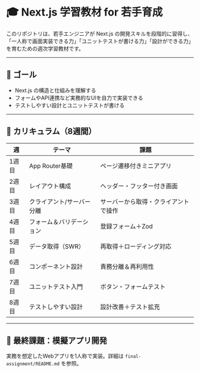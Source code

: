 # 🎓 Next.js 学習教材 for 若手育成

このリポジトリは、若手エンジニアが Next.js の開発スキルを段階的に習得し、
「一人称で画面実装できる力」「ユニットテストが書ける力」「設計ができる力」を育むための週次学習教材です。

---

## 🚀 ゴール

- Next.js の構造と仕組みを理解する
- フォームやAPI連携など実務的なUIを自力で実装できる
- テストしやすい設計とユニットテストが書ける

---

## 📅 カリキュラム（8週間）

| 週 | テーマ | 課題 |
|----|--------|------|
| 1週目 | App Router基礎 | ページ遷移付きミニアプリ |
| 2週目 | レイアウト構成 | ヘッダー・フッター付き画面 |
| 3週目 | クライアント/サーバー分離 | サーバーから取得・クライアントで操作 |
| 4週目 | フォーム＆バリデーション | 登録フォーム＋Zod |
| 5週目 | データ取得（SWR） | 再取得＋ローディング対応 |
| 6週目 | コンポーネント設計 | 責務分離＆再利用性 |
| 7週目 | ユニットテスト入門 | ボタン・フォームテスト |
| 8週目 | テストしやすい設計 | 設計改善＋テスト拡充 |

---

## 🏁 最終課題：模擬アプリ開発

実務を想定したWebアプリを1人称で実装。詳細は `final-assignment/README.md` を参照。
